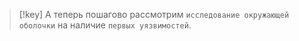 
> [!key] 
> А теперь пошагово рассмотрим `исследование окружающей оболочки` на наличие `первых уязвимостей`.


